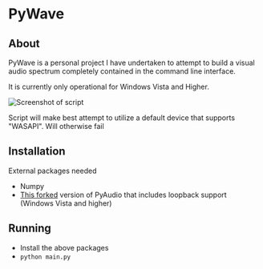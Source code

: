 # PyWave
## About
PyWave is a personal project I have undertaken to attempt to build a visual audio spectrum completely contained in the command line interface.

It is currently only operational for Windows Vista and Higher.

![Screenshot of script](https://i.postimg.cc/NGJ2dQnQ/image.png_)

Script will make best attempt to utilize a default device that supports "WASAPI". Will otherwise fail
## Installation
External packages needed
- Numpy
- [This forked](https://github.com/intxcc/pyaudio_portaudio) version of PyAudio that includes loopback support (Windows Vista and higher)

## Running
- Install the above packages
- ```python main.py```
